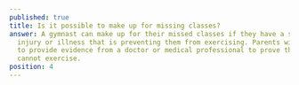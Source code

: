 ```yaml
---
published: true
title: Is it possible to make up for missing classes?
answer: A gymnast can make up for their missed classes if they have a serious
  injury or illness that is preventing them from exercising. Parents will need
  to provide evidence from a doctor or medical professional to prove that they
  cannot exercise.
position: 4
---
```

